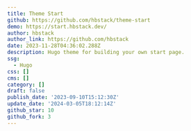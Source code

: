 ```yaml
---
title: Theme Start
github: https://github.com/hbstack/theme-start
demo: https://start.hbstack.dev/
author: hbstack
author_link: https://github.com/hbstack
date: 2023-11-28T04:36:02.288Z
description: Hugo theme for building your own start page.
ssg:
  - Hugo
css: []
cms: []
category: []
draft: false
publish_date: '2023-09-10T15:12:30Z'
update_date: '2024-03-05T18:12:14Z'
github_star: 10
github_fork: 3
---
```

